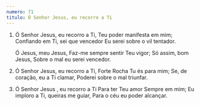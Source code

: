 ```yaml
---
numero: 71
titulo: Ó Senhor Jesus, eu recorro a Ti
---
```

1. Ó Senhor Jesus, eu recorro a Ti,
   Teu poder manifesta em mim;
   Confiando em Ti, sei que vencedor
   Eu serei sobre o vil tentador.

   Ó Jesus, meu Jesus,
   Faz-me sempre sentir Teu vigor;
   Só assim, bom Jesus,
   Sobre o mal eu serei vencedor.

2. Ó Senhor Jesus, eu recorro a Ti,
   Forte Rocha Tu és para mim;
   Se, de coração, eu a Ti clamar,
   Poderei sobre o mal triunfar.

3. Ó Senhor Jesus , eu recorro a Ti
   Para ter Teu amor Sempre em mim;
   Eu imploro a Ti, queiras me guiar,
   Para o céu eu poder alcançar.
